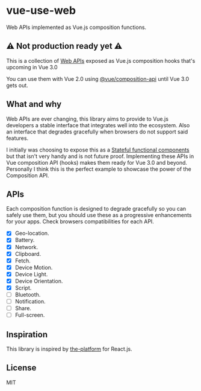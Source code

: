 # vue-use-web

Web APIs implemented as Vue.js composition functions.

## ⚠ Not production ready yet ⚠

This is a collection of [Web APIs](https://developer.mozilla.org/en-US/docs/Web/API) exposed as Vue.js composition hooks that's upcoming in Vue 3.0

You can use them with Vue 2.0 using [@vue/composition-api](https://github.com/vuejs/composition-api) until Vue 3.0 gets out.

## What and why

Web APIs are ever changing, this library aims to provide to Vue.js developers a stable interface that integrates well into the ecosystem. Also an interface that degrades gracefully when browsers do not support said features.

I initially was choosing to expose this as a [Stateful functional components](https://logaretm.com/blog/2019-06-29-stateful-functional-components/) but that isn't very handy and is not future proof. Implementing these APIs in Vue composition API (hooks) makes them ready for Vue 3.0 and beyond. Personally I think this is the perfect example to showcase the power of the Composition API.

## APIs

Each composition function is designed to degrade gracefully so you can safely use them, but you should use these as a progressive enhancements for your apps. Check browsers compatibilities for each API.

- [x] Geo-location.
- [x] Battery.
- [x] Network.
- [x] Clipboard.
- [x] Fetch.
- [x] Device Motion.
- [x] Device Light.
- [x] Device Orientation.
- [x] Script.
- [ ] Bluetooth.
- [ ] Notification.
- [ ] Share.
- [ ] Full-screen.

## Inspiration

This library is inspired by [the-platform](https://github.com/palmerhq/the-platform) for React.js.

## License

MIT
